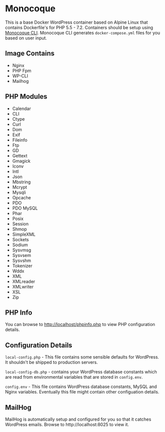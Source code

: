 # Monocoque

This is a base Docker WordPress container based on Alpine Linux that contains Dockerfile's for PHP 5.5 - 7.2. Containers should be setup using [Monocoque CLI](https://github.com/BronsonQuick/Monocoque-CLI). Monocoque CLI generates `docker-compose.yml` files for you based on user input.

## Image Contains

- Nginx
- PHP Fpm
- WP-CLI
- Mailhog

## PHP Modules
- Calendar
- CLI
- Ctype
- Curl
- Dom
- Exif
- Fileinfo
- Ftp
- GD
- Gettext
- Gmagick
- Iconv
- Intl
- Json
- Mbstring
- Mcrypt
- Mysqli
- Opcache
- PDO
- PDO MySQL
- Phar
- Posix
- Session
- Shmop
- SimpleXML
- Sockets
- Sodium
- Sysvmsg
- Sysvsem
- Sysvshm
- Tokenizer
- Wddx
- XML
- XMLreader
- XMLwriter
- XSL
- Zip

## PHP Info

You can browse to [http://localhost/phpinfo.php](http://localhost/phpinfo.php) to view PHP configuration details.

## Configuration Details

`local-config.php` - This file contains some sensible defaults for WordPress. It shouldn't be shipped to production servers.

`local-config-db.php` - contains your WordPress database constants which are read from environmental variables that are stored in `config.env`.

`config.env` - This file contains WordPress database constants, MySQL and Nginx variables. Eventually this file might contain other configuation details.

## MailHog

MailHog is automatically setup and configured for you so that it catches WordPress emails. Browse to http://localhost:8025 to view it.
